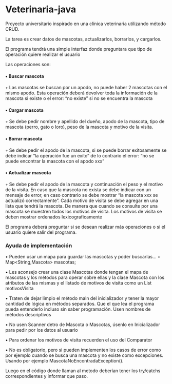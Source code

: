 # Veterinaria-java
Proyecto universitario inspirado en una clínica veterinaria utilizando método CRUD.

La tarea es crear datos de mascotas, actualizarlos, borrarlos, y cargarlos.

El programa tendrá una simple interfaz donde preguntara que tipo de
operación quiere realizar el usuario

Las operaciones son:

#### • Buscar mascota
◦ Las mascotas se buscan por un apodo, no puede haber 2 mascotas
con el mismo apodo. Esta operación deberá devolver toda la
información de la mascota si existe o el error: “no existe” si no se
encuentra la mascota

#### • Cargar mascota

◦ Se debe pedir nombre y apellido del dueño, apodo de la mascota,
tipo de mascota (perro, gato o loro), peso de la mascota y motivo
de la visita.
#### • Borrar mascota
◦ Se debe pedir el apodo de la mascota, si se puede borrar
exitosamente se debe indicar “la operación fue un exito” de lo
contrario el error: “no se puede encontrar la mascota con el apodo
xxx”
#### • Actualizar mascota
◦ Se debe pedir el apodo de la mascota y continuación el peso y el
motivo de la visita. En caso que la mascota no exista se debe
indicar con un mensaje de error, en caso contrario se debe
mostrar “la mascota xxx se actualizó correctamente”. Cada motivo
de visita se debe agregar en una lista que tendrá la mascota. De
manera que cuando se consulte por una mascota se muestren
todos los motivos de visita. Los motivos de visita se deben mostrar
ordenados lexicograficamente

El programa deberá preguntar si se desean realizar más operaciones o si
el usuario quiere salir del programa.
### Ayuda de implementación
 • Pueden usar un mapa para guardar las mascotas y poder
buscarlas...
◦ Map<String,Mascota> mascotas;

 • Les aconsejo crear una clase Mascotas donde tengan el mapa de
mascotas y los métodos para operar sobre ellas y la clase Mascota
con los atributos de las mismas y el listado de motivos de visita como
un List<String> motivosVisita

• Traten de dejar limpio el método main del inicializador y tener la
mayor cantidad de lógica en métodos separados. Que el que lea el
programa pueda entenderlo incluso sin saber programación. Usen
nombres de métodos descriptivos

• No usen Scanner detro de Mascota o Mascotas, úsenlo en
Inicializador para pedir por los datos al usuario

• Para ordenar los motivos de visita recuerden el uso del Comparator

• No es obligatorio, pero si pueden implementen los casos de error
como por ejemplo cuando se busca una mascota y no existe como
excepciones. Usando por ejemplo MascotaNoEncontradaException().

Luego en el código donde llaman al metodo deberían tener los
try/catchs correspondientes y informar que paso.
